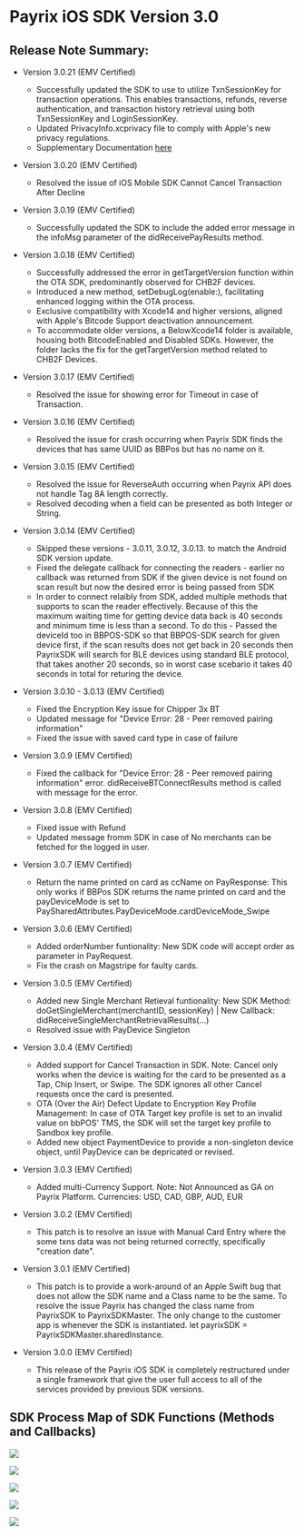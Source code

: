 # Payrix iOS SDK Version 3.0
## Release Note Summary:
- Version 3.0.21 (EMV Certified)
  * Successfully updated the SDK to use to utilize TxnSessionKey for transaction operations. This enables transactions, refunds, reverse authentication, and transaction history retrieval using both TxnSessionKey and LoginSessionKey.
  * Updated PrivacyInfo.xcprivacy file to comply with Apple's new privacy regulations.
  * Supplementary Documentation [here](sdkdocumentation/Payrix_iOS_SDK_Dev_TxnSessopm.pdf)
- Version 3.0.20 (EMV Certified)
  * Resolved the issue of iOS Mobile SDK Cannot Cancel Transaction After Decline
- Version 3.0.19 (EMV Certified)
  * Successfully updated the SDK to include the added error message in the infoMsg parameter of the didReceivePayResults method.
- Version 3.0.18 (EMV Certified)
  * Successfully addressed the error in getTargetVersion function within the OTA SDK, predominantly observed for CHB2F devices.
  * Introduced a new method, setDebugLog(enable:), facilitating enhanced logging within the OTA process.
  * Exclusive compatibility with Xcode14 and higher versions, aligned with Apple's Bitcode Support deactivation announcement.
  * To accommodate older versions, a BelowXcode14 folder is available, housing both BitcodeEnabled and Disabled SDKs. However, the folder lacks the fix for the getTargetVersion method related to CHB2F Devices.
- Version 3.0.17 (EMV Certified)
  * Resolved the issue for showing error for Timeout in case of Transaction.

- Version 3.0.16 (EMV Certified)
  * Resolved the issue for crash occurring when Payrix SDK finds the devices that has same UUID as BBPos but has no name on it.

- Version 3.0.15 (EMV Certified)
  * Resolved the issue for ReverseAuth occurring when Payrix API does not handle Tag 8A length correctly.
  * Resolved decoding when a field can be presented as both Integer or String.

- Version 3.0.14 (EMV Certified)
  * Skipped these versions - 3.0.11, 3.0.12, 3.0.13. to match the Android SDK version update.
  * Fixed the delegate callback for connecting the readers - earlier no callback was returned from SDK if the given device is not found on scan result but now the desired error is being passed from SDK
  * In order to connect relaibly from SDK, added multiple methods that supports to scan the reader effectively. Because of this the maximum waiting time for getting device data back is 40 seconds and minimum time is less than a second. To do this - Passed the deviceId too in BBPOS-SDK so that BBPOS-SDK search for given device first, if the scan results does not get back in 20 seconds then PayrixSDK will search for BLE devices using standard BLE protocol, that takes another 20 seconds, so in worst case scebario it takes 40 seconds in total for returing the device.
     
- Version 3.0.10 - 3.0.13 (EMV Certified)
  * Fixed the Encryption Key issue for Chipper 3x BT
  * Updated message for "Device Error: 28 - Peer removed pairing information"
  * Fixed the issue with saved card type in case of failure

- Version 3.0.9 (EMV Certified)
  * Fixed the callback for "Device Error: 28 - Peer removed pairing information" error. didReceiveBTConnectResults method is called with message for the error.
  
- Version 3.0.8 (EMV Certified)
  * Fixed issue with Refund
  * Updated message fromm SDK in case of No merchants can be fetched for the logged in user.
  
- Version 3.0.7 (EMV Certified)
  * Return the name printed on card as ccName on PayResponse:
    This only works if BBPos SDK returns the name printed on card and the payDeviceMode is set to PaySharedAttributes.PayDeviceMode.cardDeviceMode_Swipe

- Version 3.0.6 (EMV Certified)
  * Added orderNumber funtionality:
    New SDK code will accept order as parameter in PayRequest.
  * Fix the crash on Magstripe for faulty cards.


- Version 3.0.5 (EMV Certified)
  * Added new Single Merchant Retieval funtionality:
    New SDK Method: doGetSingleMerchant(merchantID, sessionKey) | New Callback:  didReceiveSingleMerchantRetrievalResults(...)
  * Resolved issue with PayDevice Singleton

- Version 3.0.4 (EMV Certified)
  * Added support for Cancel Transaction in SDK. Note: Cancel only works when the device is waiting for the card to be presented as a Tap, Chip Insert, or Swipe.  The SDK ignores all other Cancel requests once the card is presented.
  * OTA (Over the Air) Defect Update to Encryption Key Profile Management: In case of OTA Target key profile is set to an invalid value on bbPOS' TMS, the SDK will set the target key profile to Sandbox key profile.
  * Added new object PaymentDevice to provide a non-singleton device object, until PayDevice can be depricated or revised.

- Version 3.0.3 (EMV Certified) 
  * Added multi-Currency Support.  Note: Not Announced as GA on Payrix Platform.  Currencies: USD, CAD, GBP, AUD, EUR
  
- Version 3.0.2 (EMV Certified)
  * This patch is to resolve an issue with Manual Card Entry where the some txns data was not being returned correctly, specifically "creation date".
- Version 3.0.1 (EMV Certified)
  * This patch is to provide a work-around of an Apple Swift bug that does not allow the SDK name and a Class name to be the same.  To resolve the issue Payrix has changed the class name from PayrixSDK to PayrixSDKMaster.  The only change to the customer app is whenever the SDK is instantiated.  let payrixSDK = PayrixSDKMaster.sharedInstance.
- Version 3.0.0 (EMV Certified)
  * This release of the Payrix iOS SDK is completely restructured under a single framework that give the user full access to all of the services provided by previous SDK versions.

## SDK Process Map of SDK Functions (Methods and Callbacks)

![](SDKDocumentation/PayrixSDK_Process_Map_Pg1.png)

![](SDKDocumentation/PayrixSDK_Process_Map_Pg2.png)

![](SDKDocumentation/PayrixSDK_Process_Map_Pg3.png)

![](SDKDocumentation/PayrixSDK_Process_Map_Pg4.png)

![](SDKDocumentation/PayrixSDK_Process_Map_Pg5.png)
